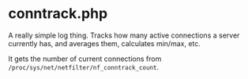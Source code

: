 # conntrack.php

A really simple log thing. Tracks how many active connections a server currently has, and averages them, calculates min/max, etc.

It gets the number of current connections from `/proc/sys/net/netfilter/nf_conntrack_count`.
